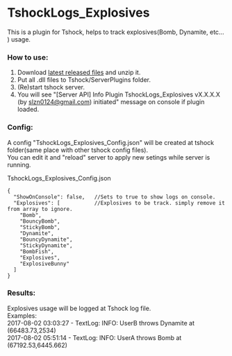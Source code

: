 # TshockLogs_Explosives
This is a plugin for Tshock, helps to track explosives(Bomb, Dynamite, etc... ) usage.

### How to use:

1. Download [latest released files](https://github.com/slzn/TshockLogs_Explosives/releases) and unzip it.
2. Put all .dll files to Tshock/ServerPlugins folder.
3. (Re)start tshock server.
4. You will see "[Server API] Info Plugin TshockLogs_Explosives vX.X.X.X (by slzn0124@gmail.com) initiated" message on console if plugin loaded.

### Config:

A config "TshockLogs_Explosives_Config.json" will be created at tshock folder(same place with other tshock config files).<br>
You can edit it and "reload" server to apply new setings while server is running.

TshockLogs_Explosives_Config.json
```
{
  "ShowOnConsole": false,   //Sets to true to show logs on console.
  "Explosives": [           //Explosives to be track. simply remove it from array to ignore.
    "Bomb",
    "BouncyBomb",
    "StickyBomb",
    "Dynamite",
    "BouncyDynamite",
    "StickyDynamite",
    "BombFish",
    "Explosives",
    "ExplosiveBunny"
  ]
}
```

### Results:
Explosives usage will be logged at Tshock log file.<br>
Examples:<br>
2017-08-02 03:03:27 - TextLog: INFO: UserB throws Dynamite at (66483.73,2534)<br>
2017-08-02 05:51:14 - TextLog: INFO: UserA throws Bomb at (67192.53,6445.662)<br>
